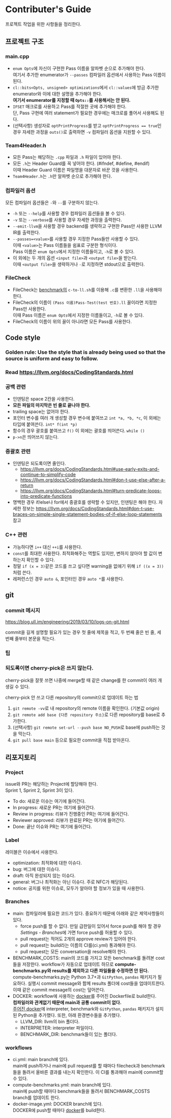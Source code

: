 # Contributer's Guide

프로젝트 작업을 위한 사항들을 정리한다.

## 프로젝트 구조

### main.cpp

- `enum Opts`에 자신이 구현한 Pass 이름을 알파벳 순으로 추가해야 한다.  
  여기서 추가한 enumerator가 `--passes` 컴파일러 옵션에서 사용하는 Pass 이름이 된다.
- `cl::bits<Opts, unsigned> optimizations`에서 `cl::values`에 방금 추가한
  enumerator와 이에 대한 설명을 추가해야 한다.  
  **여기서 enumerator를 지정할 때 `Opts::`를 사용해서는 안 된다.**
- `IFSET` 매크로를 사용하고 Pass를 적절한 곳에 추가해야 한다.  
  단, Pass 구현에 여러 statement가 필요한 경우에는 매크로를 풀어서 사용해도 된다.
- (선택사항) 생성자로 `optPrintProgress`를 받고 `optPrintProgress == true`인 경우
  자세한 과정을 `outs()`로 출력하면 `-v` 컴파일러 옵션을 지원할 수 있다.

### Team4Header.h

- 모든 Pass는 해당하는 `.cpp` 파일과 `.h` 파일이 있어야 한다.
- 모든 `.h`는 Header Guard를 꼭 넣어야 한다. (#ifndef, #define, #endif)  
  이때 Header Guard 이름은 파일명을 대문자로 바꾼 것을 사용한다.
- `Team4Header.h`는 `.h`만 알파벳 순으로 추가해야 한다.

### 컴파일러 옵션

모든 컴파일러 옵션들은 `-`와 `--`를 구분하지 않는다.

- `-h` 또는 `--help`를 사용할 경우 컴파일러 옵션들을 볼 수 있다.
- `-v` 또는 `--verbose`를 사용할 경우 자세한 과정을 출력한다.
- `--emit-llvm`을 사용할 경우 backend를 생략하고 구현한 Pass만 사용한 LLVM IR를 출력한다.
- `--passes=<value>`를 사용할 경우 지정한 Pass들만 사용할 수 있다.  
  이때 `<value>`는 Pass 이름들을 쉼표로 구분한 형식이다.  
  Pass 이름은 `enum Opts`에서 지정한 이름들이고, `-h`로 볼 수 있다.
- 이 외에는 두 개의 옵션 `<input file>`과 `<output file>`을 받는다.  
  이때 `<output file>`을 생략하거나 `-`로 지정하면 stdout으로 출력한다.

### FileCheck

- FileCheck는 [benchmark의](https://github.com/snu-sf-class/swpp202101-benchmarks)
  `c-to-ll.sh`를 이용해 `.c`를 변환한 `.ll`을 사용해야 한다.
- FileCheck의 이름이 `(Pass 이름)Pass-Test(test 번호).ll` 꼴이라면 지정한 Pass만 사용한다.  
  이때 Pass 이름은 `enum Opts`에서 지정한 이름들이고, `-h`로 볼 수 있다.
- FileCheck의 이름이 위의 꼴이 아니라면 모든 Pass를 사용한다.

## Code style

### **Golden rule: Use the style that is already being used so that the source is uniform and easy to follow.**

### Read https://llvm.org/docs/CodingStandards.html

### 공백 관련

- 인덴팅은 space 2칸을 사용한다.
- **모든 파일의 마지막은 빈 줄로 끝나야 한다.**
- trailing space는 없어야 한다.
- 포인터 변수를 여러 개 생성할 경우 변수에 붙여쓰고 `int *a, *b, *c`,
  이 외에는 타입에 붙여쓴다. `int* f(int *p)`
- 함수의 경우 괄호를 붙여쓰고 `f()` 이 외에는 괄호를 띄어쓴다. `while ()`
- `p->n`은 띄어쓰지 않는다.

### 중괄호 관련

- 인덴팅은 되도록이면 줄인다.
  - https://llvm.org/docs/CodingStandards.html#use-early-exits-and-continue-to-simplify-code
  - https://llvm.org/docs/CodingStandards.html#don-t-use-else-after-a-return
  - https://llvm.org/docs/CodingStandards.html#turn-predicate-loops-into-predicate-functions
- 명백한 경우 if/else나 for에서 중괄호를 생략할 수 있지만, 인덴팅은 해야 한다.
  자세한 정보는 https://llvm.org/docs/CodingStandards.html#don-t-use-braces-on-simple-single-statement-bodies-of-if-else-loop-statements 참고

### C++ 관련

- 가능하다면 `i++` 대신 `++i`를 사용한다.
- `const`를 최대한 사용한다. 최적화해주는 역할도 있지만, 변하지 않아야 할 값이 변하는지 확인할 수 있다.
- 정말 `if (x = 3)`같은 코드를 쓰고 싶다면 warning을 없애기 위해 `if ((x = 3))`처럼 쓴다.
- 레퍼런스인 경우 `auto &`, 포인터인 경우 `auto *`를 사용한다.

## git

### commit 메시지

https://blog.ull.im/engineering/2019/03/10/logs-on-git.html

commit을 길게 설명할 필요가 있는 경우 첫 줄에 제목을 적고, 두 번째 줄은 빈 줄,
세 번째 줄부터 본문을 적는다.

### 팁

### 되도록이면 cherry-pick은 쓰지 않는다.

cherry-pick을 잘못 쓰면 나중에 merge할 때 같은 change를 한 commit이 여러 개 생길 수 있다.

cherry-pick 안 쓰고 다른 repository의 commit으로 업데이트 하는 법

1. `git remote -vv`로 내 repository의 remote 이름을 확인한다. (기본값 origin)
1. `git remote add base {다른 repository 주소}`로 다른 repository를 base로 추가한다.
1. (선택사항) `git remote set-url --push base NO_PUSH`로 base에 push하는 것을 막는다.
1. `git pull base main` 등으로 필요한 commit을 직접 받아온다.

## 리포지토리

### Project

issue와 PR는 해당하는 Project에 할당해야 한다.  
Sprint 1, Sprint 2, Sprint 3이 있다.

- To do: 새로운 이슈는 여기에 들어간다.
- In progress: 새로운 PR는 여기에 들어간다.
- Review in progress: 리뷰가 진행중인 PR는 여기에 들어간다.
- Reviewer approved: 리뷰가 완료된 PR는 여기에 들어간다.
- Done: 끝난 이슈와 PR는 여기에 들어간다.

### Label

레이블은 이슈에서 사용한다.

- optimization: 최적화에 대한 이슈다.
- bug: 버그에 대한 이슈다.
- draft: 아직 완성되지 않는 이슈다.
- general: 버그나 최적화는 아닌 이슈다. 주로 NFC가 해당된다.
- notice: 공지를 위한 이슈로, 모두가 알아야 할 정보가 있을 때 사용한다.

### Branches

- main: 컴파일러에 필요한 코드가 있다. 중요하기 때문에 아래와 같은 제약사항들이 있다.
  - force push를 할 수 없다. 만일 급한일이 있어서 force push를 해야 할 경우
    *Settings - Branches*에 가면 force push를 허용할 수 있다.
  - pull request는 적어도 2개의 approve review가 있어야 한다.
  - pull request는 build라는 이름의 CI를(ci.yml) 통과해야 한다.
  - pull request는 모든 conversation을 resolve해야 한다.
- BENCHMARK_COSTS: main의 코드를 가지고 모든 benchmark를 돌려본 cost들을 저장한다.
  workflow가 자동으로 업데이트 하므로 **compute-benchmarks.py와 results를 제외하고 다른 파일들을 수정하면 안 된다.**  
  compute-benchmarks.py는 Python 3.7+과 `GitPython`, `pandas` 패키지가 필요하다.
  실행시 commit message와 함께 results 폴더에 cost들을 업데이트한다. 이때 같은 commit
  message의 cost는 덮어쓴다.
- DOCKER: workflow에 사용하는 [docker](https://github.com/CookieHCl/swpp202101-team4/packages/806657)를 주어진 Dockerfile로 build한다.  
  **컴파일러와 관계없기 때문에 main과 공통 commit이 없다.**  
  [주어진 docker](https://hub.docker.com/r/sunghwanlee/swpp202101-ci)에
  interpreter, benchmark와 `GitPython`, `pandas` 패키지가 설치된 Python을 추가했다.
  또한, 아래 환경변수들을 추가했다.
  - LLVM_DIR: llvm의 bin 폴더다.
  - INTERPRETER: interpreter 파일이다.
  - BENCHMARK_DIR: benchmark들이 있는 폴더다.

### workflows

- ci.yml: main branch에 있다.  
  main에 push하거나 main에 pull request를 할 때마다 filecheck과 benchmark들을 돌려서
  올바른 결과를 내는지 확인한다. 이 CI를 통과해야 main에 commit할 수 있다.
- compute-benchmarks.yml: main branch에 있다.  
  main에 push할 때마다 benchmark들을 돌려서 BENCHMARK_COSTS branch를 업데이트 한다.
- docker-image.yml: DOCKER branch에 있다.  
  DOCKER에 push할 때마다 [docker](https://github.com/CookieHCl/swpp202101-team4/packages/806657)를 build한다.
